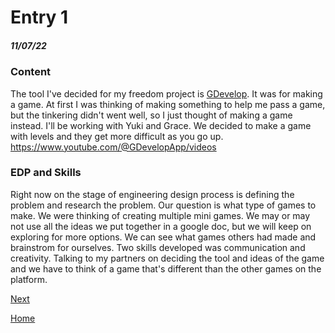 # Entry 1
##### 11/07/22

### Content
The tool I've decided for my freedom project is [GDevelop](https://gdevelop.io/). It was for making a game. At first I was thinking of making something to help me pass a game, but the tinkering didn't went well, so I just thought of making a game instead. I'll be working with Yuki and Grace. We decided to make a game with levels and they get more difficult as you go up.
https://www.youtube.com/@GDevelopApp/videos
### EDP and Skills
Right now on the stage of engineering design process is defining the problem and research the problem. Our question is what type of games to make. We were thinking of creating multiple mini games. We may or may not use all the ideas we put together in a google doc, but we will keep on exploring for more options. We can see what games others had made and brainstrom for ourselves. Two skills developed was communication and creativity. Talking to my partners on deciding the tool and ideas of the game and we have to think of a game that's different than the other games on the platform.

[Next](entry02.md)

[Home](../README.md)
